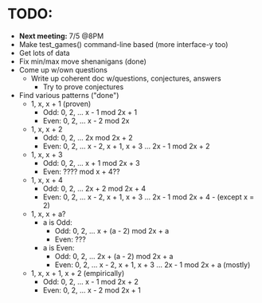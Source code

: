 # TODO:
- **Next meeting:** 7/5 @8PM 
- Make test_games() command-line based (more interface-y too)
- Get lots of data
- Fix min/max move shenanigans (done)
- Come up w/own questions
  - Write up coherent doc w/questions, conjectures, answers
    - Try to prove conjectures
- Find various patterns ("done")
  - 1, x, x + 1 (proven)
    - Odd:  0, 2, ... x - 1 mod 2x + 1
    - Even: 0, 2, ... x - 2 mod 2x
  - 1, x, x + 2
    - Odd:  0, 2, ... 2x mod 2x + 2
    - Even: 0, 2, ... x - 2, x + 1, x + 3 ... 2x - 1 mod 2x + 2
  - 1, x, x + 3
    - Odd:  0, 2, ... x + 1 mod 2x + 3
    - Even: ???? mod x + 4??
  - 1, x, x + 4
    - Odd:  0, 2, ... 2x + 2 mod 2x + 4
    - Even: 0, 2, ... x - 2, x + 1, x + 3 ... 2x - 1 mod 2x + 4 - (except x = 2)
  - 1, x, x + a?
    - a is Odd:
      - Odd:  0, 2, ... x + (a - 2) mod 2x + a
      - Even: ??? 
    - a is Even:
      - Odd:  0, 2, ... 2x + (a - 2) mod 2x + a
      - Even: 0, 2, ... x - 2, x + 1, x + 3 ... 2x - 1 mod 2x + a (mostly)  
  - 1, x, x + 1, x + 2 (empirically)
    - Odd:  0, 2, ... x - 1 mod 2x + 2
    - Even: 0, 2, ... x - 2 mod 2x + 1
